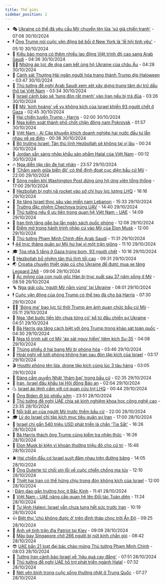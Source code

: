 ```yaml
---
title: Thế giới
sidebar_position: 2
---
```


<!-- vnexpress-the-gioi:START -->
- 🎭 [Ukraine có thể đã yêu cầu Mỹ chuyển tên lửa &#39;sứ giả chiến tranh&#39;](https://vnexpress.net/ukraine-co-the-da-yeu-cau-my-chuyen-ten-lua-su-gia-chien-tranh-4810135.html) - 07:08 30/10/2024
- 🕴 [Ông Trump nói cuộc vận động bê bối ở New York là &#39;lễ hội tình yêu&#39;](https://vnexpress.net/ong-trump-noi-cuoc-van-dong-be-boi-o-new-york-la-le-hoi-tinh-yeu-4810076.html) - 05:10 30/10/2024
- 🤭 [Kiều bào mong có thêm nhiều lao động Việt trình độ cao sang Arab Saudi](https://vnexpress.net/kieu-bao-mong-co-them-nhieu-lao-dong-viet-trinh-do-cao-sang-arab-saudi-4810101.html) - 04:36 30/10/2024
- 🧑‍💻 [Những áp lực đe dọa cam kết ủng hộ Ukraine của châu Âu](https://vnexpress.net/nhung-ap-luc-de-doa-cam-ket-ung-ho-ukraine-cua-chau-au-4809818.html) - 04:28 30/10/2024
- 🦏 [Cảnh sát Thượng Hải ngăn người hóa trang thành Trump dịp Haloween](https://vnexpress.net/canh-sat-thuong-hai-ngan-nguoi-hoa-trang-thanh-trump-dip-haloween-4810024.html) - 03:47 30/10/2024
- 🦒 [Thủ tướng đề nghị Arab Saudi xem xét xây dựng trung tâm dự trữ dầu thô tại Việt Nam](https://vnexpress.net/thu-tuong-de-nghi-arab-saudi-xem-xet-xay-dung-trung-tam-du-tru-dau-tho-tai-viet-nam-4810090.html) - 03:34 30/10/2024
- 🌈 [Israel cảnh báo sẽ &#39;tung đòn rất mạnh&#39; vào Iran nếu bị trả đũa](https://vnexpress.net/israel-canh-bao-se-tung-don-rat-manh-vao-iran-neu-bi-tra-dua-4810015.html) - 03:26 30/10/2024
- 🧑‍🏫 [Mỹ &#39;kinh hoàng&#39; về vụ không kích của Israel khiến 93 người chết ở Gaza](https://vnexpress.net/my-kinh-hoang-ve-vu-khong-kich-cua-israel-khien-93-nguoi-chet-o-gaza-4810011.html) - 02:45 30/10/2024
- 🐲 [Hai chiến tuyến Trump - Harris](https://vnexpress.net/hai-chien-tuyen-trump-harris-4807399.html) - 02:00 30/10/2024
- 🦒 [Nga kiểm soát thành phố chốt chặn đông nam Pokrovsk](https://vnexpress.net/nga-kiem-soat-thanh-pho-chot-chan-dong-nam-pokrovsk-4809990.html) - 01:57 30/10/2024
- 🐻 [Việt Nam - Ai Cập khuyến khích doanh nghiệp hai nước đầu tư lẫn nhau về xe điện](https://vnexpress.net/viet-nam-ai-cap-khuyen-khich-doanh-nghiep-hai-nuoc-dau-tu-lan-nhau-ve-xe-dien-4809976.html) - 00:38 30/10/2024
- 🚀 [Bộ trưởng Israel: Tân thủ lĩnh Hezbollah sẽ không tại vị lâu](https://vnexpress.net/bo-truong-israel-tan-thu-linh-hezbollah-se-khong-tai-vi-lau-4809993.html) - 00:24 30/10/2024
- 🥰 [Jordan sẵn sàng nhập khẩu sản phẩm Halal của Việt Nam](https://vnexpress.net/jordan-san-sang-nhap-khau-san-pham-halal-cua-viet-nam-4809975.html) - 00:12 30/10/2024
- 🔥 [Nga diễn tập răn đe hạt nhân](https://vnexpress.net/nga-dien-tap-ran-de-hat-nhan-4809971.html) - 23:57 29/10/2024
- 🥳 [&#39;Chấm xanh giữa biển đỏ&#39; có thể định đoạt cục diện bầu cử Mỹ](https://vnexpress.net/cham-xanh-giua-bien-do-co-the-dinh-doat-cuc-dien-bau-cu-my-4807829.html) - 22:00 29/10/2024
- 💼 [Sóng ngầm khi Washington Post dừng ủng hộ ứng viên tổng thống](https://vnexpress.net/song-ngam-khi-washington-post-dung-ung-ho-ung-vien-tong-thong-4809386.html) - 17:00 29/10/2024
- 🤡 [Hezbollah bị nghi nã rocket vào sở chỉ huy lực lượng LHQ](https://vnexpress.net/hezbollah-bi-nghi-na-rocket-vao-so-chi-huy-luc-luong-lhq-4809960.html) - 16:16 29/10/2024
- 🌁 [Xe tăng Israel thọc sâu vào miền nam Lebanon](https://vnexpress.net/xe-tang-israel-thoc-sau-vao-mien-nam-lebanon-4809954.html) - 15:33 29/10/2024
- 🤩 [Trường đặc nhiệm Chechnya trúng UAV](https://vnexpress.net/truong-dac-nhiem-chechnya-trung-uav-4809942.html) - 14:40 29/10/2024
- 🎉 [Thủ tướng nêu 6 ưu tiên trong quan hệ Việt Nam - UAE](https://vnexpress.net/thu-tuong-neu-6-uu-tien-trong-quan-he-viet-nam-uae-4809929.html) - 14:09 29/10/2024
- 🎉 [Iran tính tăng gấp ba lần ngân sách quốc phòng](https://vnexpress.net/iran-tinh-tang-gap-ba-lan-ngan-sach-quoc-phong-4809862.html) - 12:08 29/10/2024
- 🌁 [Điểm mờ trong hành trình nhập cư vào Mỹ của Elon Musk](https://vnexpress.net/diem-mo-trong-hanh-trinh-nhap-cu-vao-my-cua-elon-musk-4809569.html) - 12:00 29/10/2024
- 🌊 [Thủ tướng Phạm Minh Chính đến Arab Saudi](https://vnexpress.net/thu-tuong-pham-minh-chinh-den-arab-saudi-4809535.html) - 11:31 29/10/2024
- 🕴 [44 trực thăng quân sự Mỹ hư hại vì một trận giông](https://vnexpress.net/44-truc-thang-quan-su-my-hu-hai-vi-mot-tran-giong-4809823.html) - 11:10 29/10/2024
- 🎓 [Tòa nhà 5 tầng ở Gaza trúng bom, 93 người chết](https://vnexpress.net/toa-nha-5-tang-o-gaza-trung-bom-93-nguoi-chet-4809837.html) - 10:16 29/10/2024
- 🦩 [Hezbollah bổ nhiệm tân thủ lĩnh tối cao](https://vnexpress.net/hezbollah-bo-nhiem-tan-thu-linh-toi-cao-4809848.html) - 09:31 29/10/2024
- 🌏 [Croatia chuyển thiết giáp cũ cho Ukraine để được mua xe tăng Leopard 2A8](https://vnexpress.net/croatia-chuyen-thiet-giap-cu-cho-ukraine-de-duoc-mua-xe-tang-leopard-2a8-4809768.html) - 09:06 29/10/2024
- 🌋 [Ác mộng của con nuôi gốc Hàn bị trục xuất sau 37 năm sống ở Mỹ](https://vnexpress.net/ac-mong-cua-con-nuoi-goc-han-bi-truc-xuat-sau-37-nam-song-o-my-4809570.html) - 08:59 29/10/2024
- 🪜 [Nga giải cứu &#39;người Mỹ nằm vùng&#39; tại Ukraine](https://vnexpress.net/nga-giai-cuu-nguoi-my-nam-vung-tai-ukraine-4809706.html) - 08:01 29/10/2024
- 🕴 [Cuộc vận động của ông Trump có thể tạo đà cho bà Harris](https://vnexpress.net/cuoc-van-dong-cua-ong-trump-co-the-tao-da-cho-ba-harris-4809590.html) - 07:30 29/10/2024
- 🧑‍🏫 [&#39;Bóng ma&#39; bạo lực từ thời Trump ám ảnh quan chức bầu cử Mỹ](https://vnexpress.net/bong-ma-bao-luc-tu-thoi-trump-am-anh-quan-chuc-bau-cu-my-4803931.html) - 05:11 29/10/2024
- 🌮 [Nga &#39;đạt bước tiến lớn chưa từng có&#39; kể từ đầu chiến sự Ukraine](https://vnexpress.net/nga-dat-buoc-tien-lon-chua-tung-co-ke-tu-dau-chien-su-ukraine-4809589.html) - 04:51 29/10/2024
- 🚦 [Bà Harris gia tăng cách biệt với ông Trump trong khảo sát toàn quốc](https://vnexpress.net/ba-harris-gia-tang-cach-biet-voi-ong-trump-trong-khao-sat-toan-quoc-4809576.html) - 04:30 29/10/2024
- 💫 [Nga tố trinh sát cơ Mỹ &#39;áp sát nguy hiểm&#39; tiêm kích Su-35](https://vnexpress.net/nga-to-trinh-sat-co-my-ap-sat-nguy-hiem-tiem-kich-su-35-4809612.html) - 04:08 29/10/2024
- 🤡 [Thùng phiếu ở hai bang Mỹ bị phóng hỏa](https://vnexpress.net/thung-phieu-o-hai-bang-my-bi-phong-hoa-4809599.html) - 03:46 29/10/2024
- 🦣 [Hoài nghi về lưới phòng không Iran sau đòn tập kích của Israel](https://vnexpress.net/hoai-nghi-ve-luoi-phong-khong-iran-sau-don-tap-kich-cua-israel-4809151.html) - 03:17 29/10/2024
- 🎬 [Houthi phóng tên lửa, drone tập kích cùng lúc 3 tàu hàng](https://vnexpress.net/houthi-phong-ten-lua-drone-tap-kich-cung-luc-3-tau-hang-4809578.html) - 03:05 29/10/2024
- 🎉 [Đảng cầm quyền Nhật &#39;thảm bại&#39; trong bầu cử](https://vnexpress.net/dang-cam-quyen-nhat-tham-bai-trong-bau-cu-4809585.html) - 02:35 29/10/2024
- 🎡 [Iran, Israel đấu khẩu tại Hội đồng Bảo an](https://vnexpress.net/iran-israel-dau-khau-tai-hoi-dong-bao-an-4809556.html) - 02:04 29/10/2024
- 🌜 [Israel áp lệnh cấm với cơ quan cứu trợ LHQ](https://vnexpress.net/israel-ap-lenh-cam-voi-co-quan-cuu-tro-lhq-4809546.html) - 00:44 29/10/2024
- 🎡 [Ông Biden đi bỏ phiếu sớm](https://vnexpress.net/ong-biden-di-bo-phieu-som-4809542.html) - 23:51 28/10/2024
- 🤗 [Thủ tướng đề nghị UAE chia sẻ kinh nghiệm khoa học công nghệ cao](https://vnexpress.net/thu-tuong-de-nghi-uae-chia-se-kinh-nghiem-khoa-hoc-cong-nghe-cao-4809531.html) - 23:35 28/10/2024
- 🦩 [Nỗi bất an của người Mỹ trước thềm bầu cử](https://vnexpress.net/noi-bat-an-cua-nguoi-my-truoc-them-bau-cu-4809310.html) - 22:00 28/10/2024
- 🎓 [Lý do Israel chỉ tập kích mục tiêu quân sự Iran](https://vnexpress.net/ly-do-israel-chi-tap-kich-muc-tieu-quan-su-iran-4809142.html) - 17:00 28/10/2024
- 🌁 [Israel chi gần 540 triệu USD phát triển lá chắn &#39;Tia Sắt&#39;](https://vnexpress.net/israel-chi-gan-540-trieu-usd-phat-trien-la-chan-tia-sat-4809495.html) - 16:26 28/10/2024
- 🤩 [Bà Harris thách ông Trump cùng kiểm tra nhận thức](https://vnexpress.net/ba-harris-thach-ong-trump-cung-kiem-tra-nhan-thuc-4809519.html) - 16:26 28/10/2024
- 👹 [Elon Musk bị kiện vì khoản thưởng triệu đô cho cử tri](https://vnexpress.net/elon-musk-bi-kien-vi-khoan-thuong-trieu-do-cho-cu-tri-4809509.html) - 15:46 28/10/2024
- ⛽️ [Hai chiến đấu cơ Israel suýt đâm nhau trên đường băng](https://vnexpress.net/hai-chien-dau-co-israel-suyt-dam-nhau-tren-duong-bang-4809480.html) - 14:05 28/10/2024
- 🚀 [Ông Duterte từ chối xin lỗi về cuộc chiến chống ma túy](https://vnexpress.net/ong-duterte-tu-choi-xin-loi-ve-cuoc-chien-chong-ma-tuy-4809464.html) - 12:10 28/10/2024
- 🎡 [Thiệt hại Iran có thể hứng chịu trong đòn không kích của Israel](https://vnexpress.net/thiet-hai-iran-co-the-hung-chiu-trong-don-khong-kich-cua-israel-4809309.html) - 12:00 28/10/2024
- 🕯 [Đâm dao gần trường học ở Bắc Kinh](https://vnexpress.net/dam-dao-gan-truong-hoc-o-bac-kinh-4809459.html) - 11:41 28/10/2024
- 🐻 [Việt Nam - UAE nâng cấp quan hệ lên Đối tác Toàn diện](https://vnexpress.net/viet-nam-uae-nang-cap-quan-he-len-doi-tac-toan-dien-4809458.html) - 11:24 28/10/2024
- 🚦 [Tư lệnh Halevi: Israel vẫn chưa tung hết sức trước Iran](https://vnexpress.net/tu-lenh-halevi-israel-van-chua-tung-het-suc-truoc-iran-4809391.html) - 10:19 28/10/2024
- 👍 [Biệt thự &#39;chủ không được ở&#39; trên đỉnh tháp chọc trời Ấn Độ](https://vnexpress.net/biet-thu-chu-khong-duoc-o-tren-dinh-thap-choc-troi-an-do-4809355.html) - 09:25 28/10/2024
- 🚀 [Ảnh vệ tinh trận địa Patriot tại Kiev](https://vnexpress.net/anh-ve-tinh-tran-dia-patriot-tai-kiev-4809369.html) - 09:09 28/10/2024
- 🌮 [Máy bay Singapore chở 266 người bị nứt kính chắn gió](https://vnexpress.net/may-bay-singapore-cho-266-nguoi-bi-nut-kinh-chan-gio-4809326.html) - 08:42 28/10/2024
- 😎 [UAE bắn 21 loạt đại bác chào mừng Thủ tướng Phạm Minh Chính](https://vnexpress.net/uae-ban-21-loat-dai-bac-chao-mung-thu-tuong-pham-minh-chinh-4809099.html) - 08:03 28/10/2024
- 🐲 [Tướng Iran cảnh báo Israel về &#39;hậu quả cay đắng&#39;](https://vnexpress.net/tuong-iran-canh-bao-israel-ve-hau-qua-cay-dang-4809301.html) - 07:51 28/10/2024
- 💫 [Thủ tướng đề nghị UAE hỗ trợ phát triển ngành Halal](https://vnexpress.net/thu-tuong-de-nghi-uae-ho-tro-phat-trien-nganh-halal-4809299.html) - 07:32 28/10/2024
- 👀 [Nét yên bình trong cuộc sống thường nhật ở Trung Quốc](https://vnexpress.net/net-yen-binh-trong-cuoc-song-thuong-nhat-o-trung-quoc-4806693.html) - 07:27 28/10/2024<!-- vnexpress-the-gioi:END -->